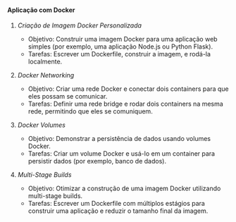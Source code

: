 #### Aplicação com Docker

1. *Criação de Imagem Docker Personalizada*
   - Objetivo: Construir uma imagem Docker para uma aplicação web simples (por exemplo, uma aplicação Node.js ou Python Flask).
   - Tarefas: Escrever um Dockerfile, construir a imagem, e rodá-la localmente.

2. *Docker Networking*
   - Objetivo: Criar uma rede Docker e conectar dois containers para que eles possam se comunicar.
   - Tarefas: Definir uma rede bridge e rodar dois containers na mesma rede, permitindo que eles se comuniquem.

3. *Docker Volumes*
   - Objetivo: Demonstrar a persistência de dados usando volumes Docker.
   - Tarefas: Criar um volume Docker e usá-lo em um container para persistir dados (por exemplo, banco de dados).

4. *Multi-Stage Builds*
   - Objetivo: Otimizar a construção de uma imagem Docker utilizando multi-stage builds.
   - Tarefas: Escrever um Dockerfile com múltiplos estágios para construir uma aplicação e reduzir o tamanho final da imagem.
